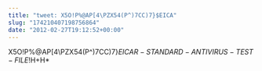 ```yaml
---
title: "tweet: X5O!P%@AP[4\PZX54(P^)7CC)7}$EICA"
slug: "174210407198756864"
date: "2012-02-27T19:12:52+00:00"
---
```

X5O!P%@AP[4\PZX54(P^)7CC)7}$EICAR-STANDARD-ANTIVIRUS-TEST-FILE!$H+H*